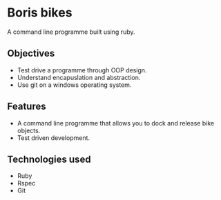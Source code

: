 # Boris bikes

A command line programme built using ruby.

## Objectives

- Test drive a programme through OOP design.
- Understand encapuslation and abstraction.
- Use git on a windows operating system.

## Features

- A command line programme that allows you to dock and release bike objects.
- Test driven development.

## Technologies used

- Ruby
- Rspec
- Git


